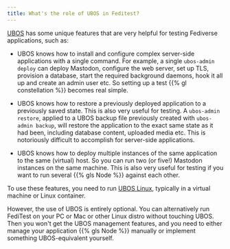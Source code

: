 ```yaml
---
title: What's the role of UBOS in Feditest?
---
```


[UBOS](https://ubos.net/) has some unique features that are very helpful for testing
Fediverse applications, such as:

* UBOS knows how to install and configure complex server-side applications with a
  single command. For example, a single `ubos-admin deploy` can deploy Mastodon,
  configure the web server, set up TLS, provision a database, start the required
  background daemons, hook it all up and create an admin user etc. So setting up a
  test {{% gl constellation %}} becomes  real simple.

* UBOS knows how to restore a previously deployed application to a previously saved
  state. This is also very useful for testing. A `ubos-admin restore`, applied to
  a UBOS backup file previously created with `ubos-admin backup`, will restore
  the application to the exact same state as it had been, including database content,
  uploaded media etc. This is notoriously difficult to accomplish for server-side
  applications.

* UBOS knows how to deploy multiple instances of the same application to the same
  (virtual) host. So you can run two (or five!) Mastodon instances on the same
  machine. This is also very useful for testing if you want to run several
  {{% gls Node %}} against each other.

To use these features, you need to run [UBOS Linux](https://ubos.net/docs/glossary/linux/),
typically in a virtual machine or Linux container.

However, the use of UBOS is entirely optional. You can alternatively run FediTest on
your PC or Mac or other Linux distro without touching UBOS. Then you won't get the
UBOS management features, and you need to either manage your application
{{% gls Node %}} manually or implement something UBOS-equivalent yourself.
